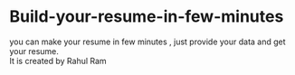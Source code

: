 # Build-your-resume-in-few-minutes
you can make your resume in few minutes , just provide your data and get your resume. <br> It is created by Rahul Ram
